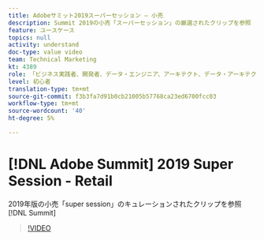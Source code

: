 ```yaml
---
title: Adobeサミット2019スーパーセッション — 小売
description: Summit 2019の小売「スーパーセッション」の厳選されたクリップを参照
feature: ユースケース
topics: null
activity: understand
doc-type: value video
team: Technical Marketing
kt: 4389
role: 「ビジネス実践者、開発者、データ・エンジニア、アーキテクト、データ・アーキテクト、管理者、リーダー」
level: 初心者
translation-type: tm+mt
source-git-commit: f3b3fa7d91b0cb21005b57768ca23ed6700fcc03
workflow-type: tm+mt
source-wordcount: '40'
ht-degree: 5%

---
```



# [!DNL Adobe Summit] 2019 Super Session - Retail

2019年版の小売「super session」のキュレーションされたクリップを参照[!DNL Summit]

>[!VIDEO](https://video.tv.adobe.com/v/30549/?quality=12)
